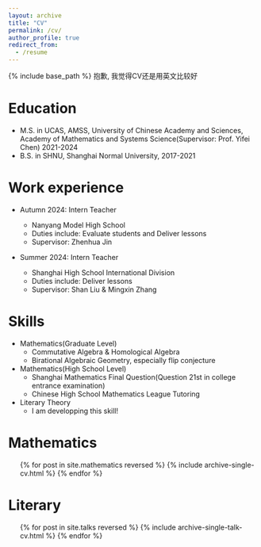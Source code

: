 ```yaml
---
layout: archive
title: "CV"
permalink: /cv/
author_profile: true
redirect_from:
  - /resume
---
```


{% include base_path %}
抱歉, 我觉得CV还是用英文比较好

Education
======
* M.S. in UCAS, AMSS, University of Chinese Academy and Sciences, Academy of Mathematics and Systems Science(Supervisor: Prof. Yifei Chen) 2021-2024
* B.S. in SHNU, Shanghai Normal University, 2017-2021

Work experience
======
* Autumn 2024: Intern Teacher
  * Nanyang Model High School
  * Duties include: Evaluate students and Deliver lessons
  * Supervisor: Zhenhua Jin

* Summer 2024: Intern Teacher
  * Shanghai High School International Division
  * Duties include: Deliver lessons
  * Supervisor: Shan Liu & Mingxin Zhang 
  
Skills
======
* Mathematics(Graduate Level)
  * Commutative Algebra & Homological Algebra
  * Birational Algebraic Geometry, especially flip conjecture
* Mathematics(High School Level)
  * Shanghai Mathematics Final Question(Question 21st in college entrance examination)
  * Chinese High School Mathematics League Tutoring
* Literary Theory
  * I am developping this skill!

Mathematics
======
  <ul>{% for post in site.mathematics reversed %}
    {% include archive-single-cv.html %}
  {% endfor %}</ul>
  
Literary
======
  <ul>{% for post in site.talks reversed %}
    {% include archive-single-talk-cv.html  %}
  {% endfor %}</ul>
  

  

